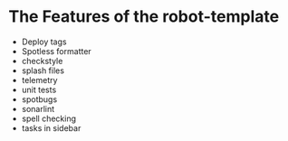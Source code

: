 # The Features of the robot-template

- Deploy tags
- Spotless formatter
- checkstyle
- splash files
- telemetry
- unit tests
- spotbugs
- sonarlint
- spell checking
- tasks in sidebar
